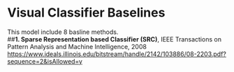 # Visual Classifier Baselines <br>
This model include 8 basline methods.<br>
##**1. Sparse Representation based Classifier (SRC)**, IEEE Transactions on Pattern Analysis and Machine Intelligence, 2008<br>
https://www.ideals.illinois.edu/bitstream/handle/2142/103886/08-2203.pdf?sequence=2&isAllowed=y


